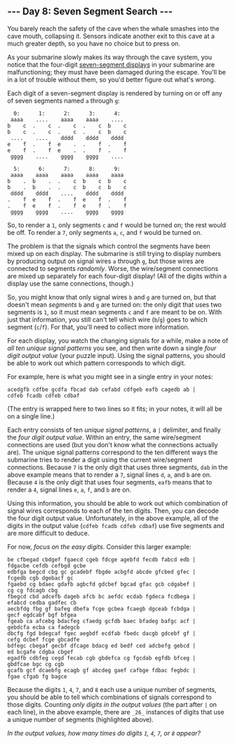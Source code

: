 ﻿
## --- Day 8: Seven Segment Search ---

You barely reach the safety of the cave when the whale smashes into the cave mouth, collapsing it. Sensors indicate another exit to this cave at a much greater depth, so you have no choice but to press on.

As your submarine slowly makes its way through the cave system, you notice that the four-digit  [seven-segment displays](https://en.wikipedia.org/wiki/Seven-segment_display)  in your submarine are malfunctioning;  they must have been damaged  during the escape. You'll be in a lot of trouble without them, so you'd better figure out what's wrong.

Each digit of a seven-segment display is rendered by turning on or off any of seven segments named  `a`  through  `g`:

```
  0:      1:      2:      3:      4:
 aaaa    ....    aaaa    aaaa    ....
b    c  .    c  .    c  .    c  b    c
b    c  .    c  .    c  .    c  b    c
 ....    ....    dddd    dddd    dddd
e    f  .    f  e    .  .    f  .    f
e    f  .    f  e    .  .    f  .    f
 gggg    ....    gggg    gggg    ....

  5:      6:      7:      8:      9:
 aaaa    aaaa    aaaa    aaaa    aaaa
b    .  b    .  .    c  b    c  b    c
b    .  b    .  .    c  b    c  b    c
 dddd    dddd    ....    dddd    dddd
.    f  e    f  .    f  e    f  .    f
.    f  e    f  .    f  e    f  .    f
 gggg    gggg    ....    gggg    gggg

```

So, to render a  `1`, only segments  `c`  and  `f`  would be turned on; the rest would be off. To render a  `7`, only segments  `a`,  `c`, and  `f`  would be turned on.

The problem is that the signals which control the segments have been mixed up on each display. The submarine is still trying to display numbers by producing output on signal wires  `a`  through  `g`, but those wires are connected to segments  _randomly_. Worse, the wire/segment connections are mixed up separately for each four-digit display! (All of the digits  _within_  a display use the same connections, though.)

So, you might know that only signal wires  `b`  and  `g`  are turned on, but that doesn't mean  _segments_  `b`  and  `g`  are turned on: the only digit that uses two segments is  `1`, so it must mean segments  `c`  and  `f`  are meant to be on. With just that information, you still can't tell which wire (`b`/`g`) goes to which segment (`c`/`f`). For that, you'll need to collect more information.

For each display, you watch the changing signals for a while, make a note of  _all ten unique signal patterns_  you see, and then write down a single  _four digit output value_  (your puzzle input). Using the signal patterns, you should be able to work out which pattern corresponds to which digit.

For example, here is what you might see in a single entry in your notes:

```
acedgfb cdfbe gcdfa fbcad dab cefabd cdfgeb eafb cagedb ab |
cdfeb fcadb cdfeb cdbaf
```

(The entry is wrapped here to two lines so it fits; in your notes, it will all be on a single line.)

Each entry consists of ten  _unique signal patterns_, a  `|`  delimiter, and finally the  _four digit output value_. Within an entry, the same wire/segment connections are used (but you don't know what the connections actually are). The unique signal patterns correspond to the ten different ways the submarine tries to render a digit using the current wire/segment connections. Because  `7`  is the only digit that uses three segments,  `dab`  in the above example means that to render a  `7`, signal lines  `d`,  `a`, and  `b`  are on. Because  `4`  is the only digit that uses four segments,  `eafb`  means that to render a  `4`, signal lines  `e`,  `a`,  `f`, and  `b`  are on.

Using this information, you should be able to work out which combination of signal wires corresponds to each of the ten digits. Then, you can decode the four digit output value. Unfortunately, in the above example, all of the digits in the output value (`cdfeb fcadb cdfeb cdbaf`) use five segments and are more difficult to deduce.

For now,  _focus on the easy digits_. Consider this larger example:

```
be cfbegad cbdgef fgaecd cgeb fdcge agebfd fecdb fabcd edb |
fdgacbe cefdb cefbgd gcbe
edbfga begcd cbg gc gcadebf fbgde acbgfd abcde gfcbed gfec |
fcgedb cgb dgebacf gc
fgaebd cg bdaec gdafb agbcfd gdcbef bgcad gfac gcb cdgabef |
cg cg fdcagb cbg
fbegcd cbd adcefb dageb afcb bc aefdc ecdab fgdeca fcdbega |
efabcd cedba gadfec cb
aecbfdg fbg gf bafeg dbefa fcge gcbea fcaegb dgceab fcbdga |
gecf egdcabf bgf bfgea
fgeab ca afcebg bdacfeg cfaedg gcfdb baec bfadeg bafgc acf |
gebdcfa ecba ca fadegcb
dbcfg fgd bdegcaf fgec aegbdf ecdfab fbedc dacgb gdcebf gf |
cefg dcbef fcge gbcadfe
bdfegc cbegaf gecbf dfcage bdacg ed bedf ced adcbefg gebcd |
ed bcgafe cdgba cbgef
egadfb cdbfeg cegd fecab cgb gbdefca cg fgcdab egfdb bfceg |
gbdfcae bgc cg cgb
gcafb gcf dcaebfg ecagb gf abcdeg gaef cafbge fdbac fegbdc |
fgae cfgab fg bagce

```

Because the digits  `1`,  `4`,  `7`, and  `8`  each use a unique number of segments, you should be able to tell which combinations of signals correspond to those digits. Counting  _only digits in the output values_  (the part after  `|`  on each line), in the above example, there are  `_26_`  instances of digits that use a unique number of segments (highlighted above).

_In the output values, how many times do digits  `1`,  `4`,  `7`, or  `8`  appear?_